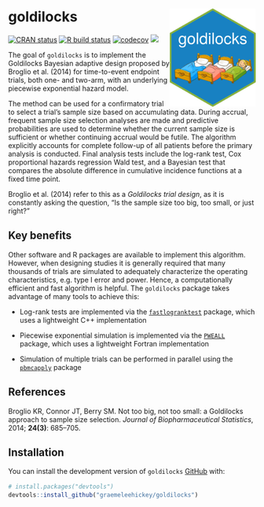 
<!-- README.md is generated from README.Rmd. Please edit that file -->

# goldilocks <img src="man/figures/hex.png" width = "175" height = "200" align="right" />

<!-- badges: start -->

[![CRAN
status](https://www.r-pkg.org/badges/version/goldilocks)](https://CRAN.R-project.org/package=goldilocks)
[![R build
status](https://github.com/graemeleehickey/goldilocks/workflows/R-CMD-check/badge.svg)](https://github.com/graemeleehickey/goldilocks/actions)
[![codecov](https://codecov.io/gh/graemeleehickey/goldilocks/branch/main/graph/badge.svg?token=9V6BH1Q4K3)](https://codecov.io/gh/graemeleehickey/goldilocks)
[![](https://cranlogs.r-pkg.org/badges/grand-total/goldilocks)](https://CRAN.R-project.org/package=goldilocks)
<!-- badges: end -->

The goal of `goldilocks` is to implement the Goldilocks Bayesian
adaptive design proposed by Broglio et al. (2014) for time-to-event
endpoint trials, both one- and two-arm, with an underlying piecewise
exponential hazard model.

The method can be used for a confirmatory trial to select a trial’s
sample size based on accumulating data. During accrual, frequent sample
size selection analyses are made and predictive probabilities are used
to determine whether the current sample size is sufficient or whether
continuing accrual would be futile. The algorithm explicitly accounts
for complete follow-up of all patients before the primary analysis is
conducted. Final analysis tests include the log-rank test, Cox
proportional hazards regression Wald test, and a Bayesian test that
compares the absolute difference in cumulative incidence functions at a
fixed time point.

Broglio et al. (2014) refer to this as a *Goldilocks trial design*, as
it is constantly asking the question, “Is the sample size too big, too
small, or just right?”

## Key benefits

Other software and R packages are available to implement this algorithm.
However, when designing studies it is generally required that many
thousands of trials are simulated to adequately characterize the
operating characteristics, e.g. type I error and power. Hence, a
computationally efficient and fast algorithm is helpful. The
`goldilocks` package takes advantage of many tools to achieve this:

-   Log-rank tests are implemented via the
    [`fastlogranktest`](https://CRAN.R-project.org/package=fastlogranktest)
    package, which uses a lightweight C++ implementation

-   Piecewise exponential simulation is implemented via the
    [`PWEALL`](https://CRAN.R-project.org/package=PWEALL) package, which
    uses a lightweight Fortran implementation

-   Simulation of multiple trials can be performed in parallel using the
    [`pbmcapply`](https://CRAN.R-project.org/package=pbmcapply) package

## References

Broglio KR, Connor JT, Berry SM. Not too big, not too small: a
Goldilocks approach to sample size selection. *Journal of
Biopharmaceutical Statistics*, 2014; **24(3)**: 685–705.

## Installation

You can install the development version of `goldilocks`
[GitHub](https://github.com/) with:

``` r
# install.packages("devtools")
devtools::install_github("graemeleehickey/goldilocks")
```
